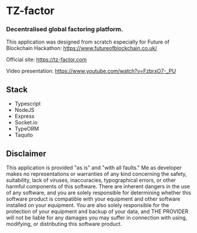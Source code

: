 # TZ-factor
### Decentralised global factoring platform. 

This application was designed from scratch especially for Future of Blockchain Hackathon: https://www.futureofblockchain.co.uk/

Official site: https://tz-factor.com

Video presentation: https://www.youtube.com/watch?v=FzbrxO7-_PU

## Stack

* Typescript
* NodeJS
* Express
* Socket.io
* TypeORM
* Taquito


## Disclaimer
This application is provided "as is" and "with all faults." Me as developer makes no representations or warranties of any kind concerning the safety, suitability, lack of viruses, inaccuracies, typographical errors, or other harmful components of this software. There are inherent dangers in the use of any software, and you are solely responsible for determining whether this software product is compatible with your equipment and other software installed on your equipment. You are also solely responsible for the protection of your equipment and backup of your data, and THE PROVIDER will not be liable for any damages you may suffer in connection with using, modifying, or distributing this software product.
